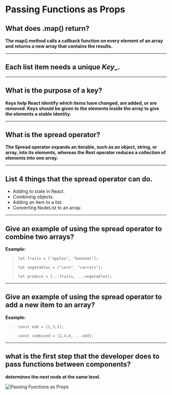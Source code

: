 # Passing Functions as Props

## What does .map() return?

**The map() method calls a callback function on every element of an array and returns a new array that contains the results.**

***

## Each list item needs a unique _Key__.

***

## What is the purpose of a key?

**Keys help React identify which items have changed, are added, or are removed. Keys should be given to the elements inside the array to give the elements a stable identity.**

***

## What is the spread operator?

**The Spread operator expands an iterable, such as an object, string, or array, into its elements, whereas the Rest operator reduces a collection of elements into one array.**

***

## List 4 things that the spread operator can do.

* Adding to state in React.
* Combining objects.
* Adding an item to a list.
* Converting NodeList to an array.

***

## Give an example of using the spread operator to combine two arrays?

**Example:**

> `let fruits = ["apples", "bananas"];`

> `let vegetables = ["corn", "carrots"];`

> `let produce = [...fruits, ...vegetables];`

***

## Give an example of using the spread operator to add a new item to an array?

**Example:**

> `const odd = [1,3,5];`

> `const combined = [2,4,6, ...odd];`

***

## what is the first step that the developer does to pass functions between components?

**determines the next node at the same level.**

![Passing Functions as Props](https://i.ytimg.com/vi/szmS_M-BMls/mqdefault.jpg)

